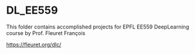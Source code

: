 # DL_EE559 

This folder contains accomplished projects for EPFL EE559 DeepLearning course by Prof. Fleuret François

https://fleuret.org/dlc/